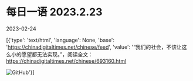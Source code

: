 # 每日一语 2023.2.23

2023-02-24

[{'type': 'text/html', 'language': None, 'base': 'https://chinadigitaltimes.net/chinese/feed', 'value': '“我们的社会，不该让这么小的愿望都无法实现。”，阅读全文：https://chinadigitaltimes.net/chinese/693160.html

![GitHub](https://chinadigitaltimes.net/chinese/files/2023/02/2.23.jpg)'}]